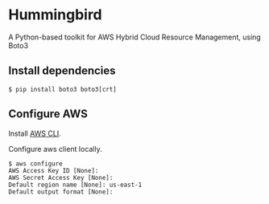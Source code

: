 # Hummingbird
A Python-based toolkit for AWS Hybrid Cloud Resource Management, using Boto3

## Install dependencies
````
$ pip install boto3 boto3[crt]
````

## Configure AWS

Install [AWS CLI](http://aws.amazon.com/cli/).

Configure aws client locally.

````
$ aws configure
AWS Access Key ID [None]:
AWS Secret Access Key [None]:
Default region name [None]: us-east-1
Default output format [None]:
````

